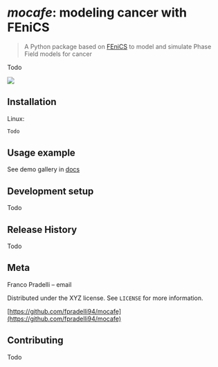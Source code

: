 # _mocafe_: modeling cancer with FEniCS

> A Python package based on [FEniCS](https://fenicsproject.org/) to model and simulate Phase Field models for cancer

Todo 

![](header.png)

## Installation

Linux:

```sh
Todo
```

## Usage example

See demo gallery in [docs](https://fpradelli94.github.io/mocafe/)

## Development setup

Todo

## Release History

Todo

## Meta

Franco Pradelli – email

Distributed under the XYZ license. See ``LICENSE`` for more information.

[https://github.com/fpradelli94/mocafe](https://github.com/fpradelli94/mocafe)

## Contributing

Todo

<!-- Markdown link & img dfn's -->
[npm-image]: https://img.shields.io/npm/v/datadog-metrics.svg?style=flat-square
[npm-url]: https://npmjs.org/package/datadog-metrics
[npm-downloads]: https://img.shields.io/npm/dm/datadog-metrics.svg?style=flat-square
[travis-image]: https://img.shields.io/travis/dbader/node-datadog-metrics/master.svg?style=flat-square
[travis-url]: https://travis-ci.org/dbader/node-datadog-metrics
[wiki]: https://github.com/yourname/yourproject/wiki
